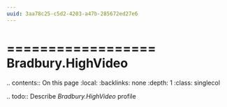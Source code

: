 ```yaml
---
uuid: 3aa78c25-c5d2-4203-a47b-285672ed27e6
---
```



==================
Bradbury.HighVideo
==================

.. contents:: On this page
    :local:
    :backlinks: none
    :depth: 1
    :class: singlecol

.. todo::
    Describe *Bradbury.HighVideo* profile

